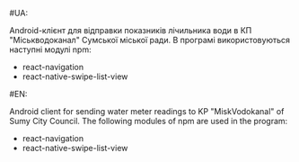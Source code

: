 #UA:

Android-клієнт для відправки показників лічильника води в КП "Міськводоканал" Сумської міської ради.
В програмі використовуються наступні модулі npm:
  * react-navigation
  * react-native-swipe-list-view

#EN:

Android client for sending water meter readings to KP "MiskVodokanal" of Sumy City Council.
The following modules of npm are used in the program:
  * react-navigation
  * react-native-swipe-list-view
